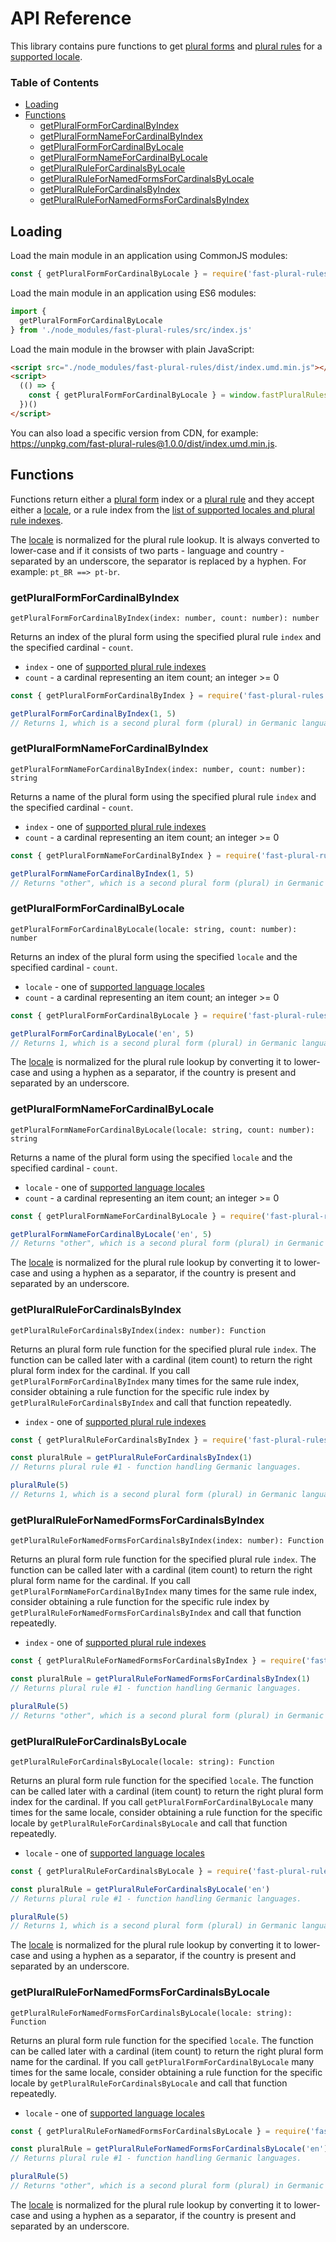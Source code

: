 # API Reference

This library contains pure functions to get [plural forms](./design.md#plural-forms) and [plural rules](./design.md#plural-rules) for a [supported locale](./languages.md#supported-languages).

### Table of Contents

- [Loading](#loading)
- [Functions](#functions)
  - [getPluralFormForCardinalByIndex](#getpluralformforcardinalbyindex)
  - [getPluralFormNameForCardinalByIndex](#getpluralformnameforcardinalbyindex)
  - [getPluralFormForCardinalByLocale](#getpluralformforcardinalbylocale)
  - [getPluralFormNameForCardinalByLocale](#getpluralformnameforcardinalbylocale)
  - [getPluralRuleForCardinalsByLocale](#getpluralruleforcardinalsbylocale)
  - [getPluralRuleForNamedFormsForCardinalsByLocale](#getpluralrulefornamedformsforcardinalsbylocale)
  - [getPluralRuleForCardinalsByIndex](#getpluralruleforcardinalsbyindex)
  - [getPluralRuleForNamedFormsForCardinalsByIndex](#getpluralrulefornamedformsforcardinalsbyindex)

## Loading

Load the main module in an application using CommonJS modules:

```js
const { getPluralFormForCardinalByLocale } = require('fast-plural-rules')
```

Load the main module in an application using ES6 modules:

```js
import {
  getPluralFormForCardinalByLocale
} from './node_modules/fast-plural-rules/src/index.js'
```

Load the main module in the browser with plain JavaScript:

```html
<script src="./node_modules/fast-plural-rules/dist/index.umd.min.js"></script>
<script>
  (() => {
    const { getPluralFormForCardinalByLocale } = window.fastPluralRules
  })()
</script>
```

You can also load a specific version from CDN, for example: https://unpkg.com/fast-plural-rules@1.0.0/dist/index.umd.min.js.

## Functions

Functions return either a [plural form](./design.md#plural-forms) index or a [plural rule](./design.md#plural-rules) and they accept either a [locale](./design.md#locales), or a rule index from the [list of supported locales and plural rule indexes](./languages.md#supported-languages).

The [locale](./design.md#locales) is normalized for the plural rule lookup. It is always converted to lower-case and if it consists of two parts - language and country - separated by an underscore, the separator is replaced by a hyphen. For example: `pt_BR ==> pt-br`.

### getPluralFormForCardinalByIndex

```
getPluralFormForCardinalByIndex(index: number, count: number): number
```

Returns an index of the plural form using the specified plural rule `index` and the specified cardinal - `count`.

* `index` - one of [supported plural rule indexes](./languages.md#supported-languages)
* `count` - a cardinal representing an item count; an integer >= 0

```js
const { getPluralFormForCardinalByIndex } = require('fast-plural-rules')

getPluralFormForCardinalByIndex(1, 5)
// Returns 1, which is a second plural form (plural) in Germanic languages.
```

### getPluralFormNameForCardinalByIndex

```
getPluralFormNameForCardinalByIndex(index: number, count: number): string
```

Returns a name of the plural form using the specified plural rule `index` and the specified cardinal - `count`.

* `index` - one of [supported plural rule indexes](./languages.md#supported-languages)
* `count` - a cardinal representing an item count; an integer >= 0

```js
const { getPluralFormNameForCardinalByIndex } = require('fast-plural-rules')

getPluralFormNameForCardinalByIndex(1, 5)
// Returns "other", which is a second plural form (plural) in Germanic languages.
```

### getPluralFormForCardinalByLocale

```
getPluralFormForCardinalByLocale(locale: string, count: number): number
```

Returns an index of the plural form using the specified `locale` and the specified cardinal - `count`.

* `locale` - one of [supported language locales](./languages.md#supported-languages)
* `count` - a cardinal representing an item count; an integer >= 0

```js
const { getPluralFormForCardinalByLocale } = require('fast-plural-rules')

getPluralFormForCardinalByLocale('en', 5)
// Returns 1, which is a second plural form (plural) in Germanic languages.
```

The [locale](./design.md#locales) is normalized for the plural rule lookup by converting it to lower-case and using a hyphen as a separator, if the country is present and separated by an underscore.

### getPluralFormNameForCardinalByLocale

```
getPluralFormNameForCardinalByLocale(locale: string, count: number): string
```

Returns a name of the plural form using the specified `locale` and the specified cardinal - `count`.

* `locale` - one of [supported language locales](./languages.md#supported-languages)
* `count` - a cardinal representing an item count; an integer >= 0

```js
const { getPluralFormNameForCardinalByLocale } = require('fast-plural-rules')

getPluralFormNameForCardinalByLocale('en', 5)
// Returns "other", which is a second plural form (plural) in Germanic languages.
```

The [locale](./design.md#locales) is normalized for the plural rule lookup by converting it to lower-case and using a hyphen as a separator, if the country is present and separated by an underscore.

### getPluralRuleForCardinalsByIndex

```
getPluralRuleForCardinalsByIndex(index: number): Function
```

Returns an plural form rule function for the specified plural rule `index`. The function can be called later with a cardinal (item count) to return the right plural form index for the cardinal. If you call `getPluralFormForCardinalByIndex` many times for the same rule index, consider obtaining a rule function for the specific rule index by `getPluralRuleForCardinalsByIndex` and call that function repeatedly.

* `index` - one of [supported plural rule indexes](./languages.md#supported-languages)

```js
const { getPluralRuleForCardinalsByIndex } = require('fast-plural-rules')

const pluralRule = getPluralRuleForCardinalsByIndex(1)
// Returns plural rule #1 - function handling Germanic languages.

pluralRule(5)
// Returns 1, which is a second plural form (plural) in Germanic languages.
```

### getPluralRuleForNamedFormsForCardinalsByIndex

```
getPluralRuleForNamedFormsForCardinalsByIndex(index: number): Function
```

Returns an plural form rule function for the specified plural rule `index`. The function can be called later with a cardinal (item count) to return the right plural form name for the cardinal. If you call `getPluralFormNameForCardinalByIndex` many times for the same rule index, consider obtaining a rule function for the specific rule index by `getPluralRuleForNamedFormsForCardinalsByIndex` and call that function repeatedly.

* `index` - one of [supported plural rule indexes](./languages.md#supported-languages)

```js
const { getPluralRuleForNamedFormsForCardinalsByIndex } = require('fast-plural-rules')

const pluralRule = getPluralRuleForNamedFormsForCardinalsByIndex(1)
// Returns plural rule #1 - function handling Germanic languages.

pluralRule(5)
// Returns "other", which is a second plural form (plural) in Germanic languages.
```

### getPluralRuleForCardinalsByLocale

```
getPluralRuleForCardinalsByLocale(locale: string): Function
```

Returns an plural form rule function for the specified `locale`. The function can be called later with a cardinal (item count) to return the right plural form index for the cardinal. If you call `getPluralFormForCardinalByLocale` many times for the same locale, consider obtaining a rule function for the specific locale by `getPluralRuleForCardinalsByLocale` and call that function repeatedly.

* `locale` - one of [supported language locales](./languages.md#supported-languages)

```js
const { getPluralRuleForCardinalsByLocale } = require('fast-plural-rules')

const pluralRule = getPluralRuleForCardinalsByLocale('en')
// Returns plural rule #1 - function handling Germanic languages.

pluralRule(5)
// Returns 1, which is a second plural form (plural) in Germanic languages.
```

The [locale](./design.md#locales) is normalized for the plural rule lookup by converting it to lower-case and using a hyphen as a separator, if the country is present and separated by an underscore.

### getPluralRuleForNamedFormsForCardinalsByLocale

```
getPluralRuleForNamedFormsForCardinalsByLocale(locale: string): Function
```

Returns an plural form rule function for the specified `locale`. The function can be called later with a cardinal (item count) to return the right plural form name for the cardinal. If you call `getPluralFormForCardinalByLocale` many times for the same locale, consider obtaining a rule function for the specific locale by `getPluralRuleForCardinalsByLocale` and call that function repeatedly.

* `locale` - one of [supported language locales](./languages.md#supported-languages)

```js
const { getPluralRuleForNamedFormsForCardinalsByLocale } = require('fast-plural-rules')

const pluralRule = getPluralRuleForNamedFormsForCardinalsByLocale('en')
// Returns plural rule #1 - function handling Germanic languages.

pluralRule(5)
// Returns "other", which is a second plural form (plural) in Germanic languages.
```

The [locale](./design.md#locales) is normalized for the plural rule lookup by converting it to lower-case and using a hyphen as a separator, if the country is present and separated by an underscore.
